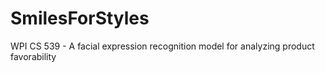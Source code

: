 # SmilesForStyles
WPI CS 539 - A facial expression recognition model for analyzing product favorability
